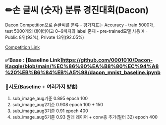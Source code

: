 # ✏손 글씨 (숫자) 분류 경진대회(Dacon)
Dacon Competition으로 손글씨를 분류
	- 평가지표는 Accuracy
	- train 5000개, test 5000개의 데이터이고 0~9까지의 label 존재
	- pre-trained모델 사용 X
	- Public 8위(93%), Private 13위(92.05%)

[Competition Link](https://dacon.io/competitions/official/235838/overview/description)


### ✅Base : [Baseline Link]https://github.com/0001010/Dacon-Kaggle/blob/main/%EC%86%90%EA%B8%80%EC%94%A8%20%EB%B6%84%EB%A5%98/dacon_mnist_baseline.ipynb

### 💪시도(Baseline + 여러가지 방법)
1. sub_image_aug기준 0.895 epoch 100
2. sub_image_aug2기준 0.908 epoch 100 + 150
3. sub_image_aug3기준 0.91 epoch 400
4. sub_image_aug6기준 0.93 원래 레이어 + conv층 추가(필터 32) epoch 400
